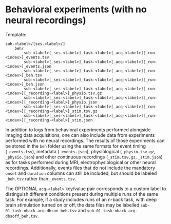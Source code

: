 # Behavioral experiments (with no neural recordings)

Template:

```Text
sub-<label>/[ses-<label>/]
    beh/
        sub-<label>[_ses-<label>]_task-<label>[_acq-<label>][_run-<index>]_events.tsv
        sub-<label>[_ses-<label>]_task-<label>[_acq-<label>][_run-<index>]_events.json
        sub-<label>[_ses-<label>]_task-<label>[_acq-<label>][_run-<index>]_beh.tsv
        sub-<label>[_ses-<label>]_task-<label>[_acq-<label>][_run-<index>]_beh.json
        sub-<label>[_ses-<label>]_task-<label>[_acq-<label>][_run-<index>][_recording-<label>]_physio.tsv.gz
        sub-<label>[_ses-<label>]_task-<label>[_acq-<label>][_run-<index>][_recording-<label>]_physio.json
        sub-<label>[_ses-<label>]_task-<label>[_acq-<label>][_run-<index>][_recording-<label>]_stim.tsv.gz
        sub-<label>[_ses-<label>]_task-<label>[_acq-<label>][_run-<index>][_recording-<label>]_stim.json
```

In addition to logs from behavioral experiments performed alongside imaging data
acquisitions, one can also include data from experiments performed with no neural
recordings.
The results of those experiments can be stored in the `beh` folder using the same
formats for event timing (`_events.tsv`), metadata (`_events.json`),
physiological (`_physio.tsv.gz`, `_physio.json`)
and other continuous recordings (`_stim.tsv.gz`, `_stim.json`)
as for tasks performed during MRI, electrophysiological or other neural recordings.
Additionally, events files that do not include the mandatory `onset` and
`duration` columns can still be included, but should be labeled `_beh.tsv`
rather than `_events.tsv`.

The OPTIONAL `acq-<label>` key/value pair corresponds to a custom label to
distinguish different conditions present during multiple runs of the same task.
For example, if a study includes runs of an n-back task, with deep brain
stimulation turned on or off, the data files may be labelled
`sub-01_task-nback_acq-dbson_beh.tsv` and `sub-01_task-nback_acq-dbsoff_beh.tsv`.

